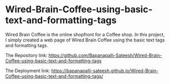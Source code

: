 # Wired-Brain-Coffee-using-basic-text-and-formatting-tags
Wired Brain Coffee is the online shopfront for a Coffee shop. In this project, I simply created a web page of Wired Brain Coffee using the basic text tags and formatting tags. 

The Repository link:
https://github.com/Bapanapalli-Sateesh/Wired-Brain-Coffee-using-basic-text-and-formatting-tags

The Deployment link:
https://bapanapalli-sateesh.github.io/Wired-Brain-Coffee-using-basic-text-and-formatting-tags/
